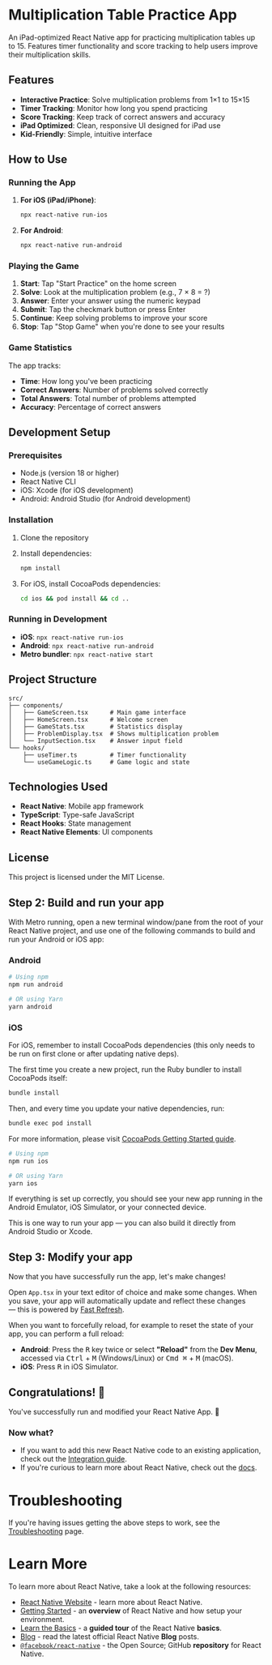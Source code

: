 # Multiplication Table Practice App

An iPad-optimized React Native app for practicing multiplication tables up to 15. Features timer functionality and score tracking to help users improve their multiplication skills.

## Features

- **Interactive Practice**: Solve multiplication problems from 1×1 to 15×15
- **Timer Tracking**: Monitor how long you spend practicing
- **Score Tracking**: Keep track of correct answers and accuracy
- **iPad Optimized**: Clean, responsive UI designed for iPad use
- **Kid-Friendly**: Simple, intuitive interface

## How to Use

### Running the App

1. **For iOS (iPad/iPhone)**:
   ```bash
   npx react-native run-ios
   ```

2. **For Android**:
   ```bash
   npx react-native run-android
   ```

### Playing the Game

1. **Start**: Tap "Start Practice" on the home screen
2. **Solve**: Look at the multiplication problem (e.g., 7 × 8 = ?)
3. **Answer**: Enter your answer using the numeric keypad
4. **Submit**: Tap the checkmark button or press Enter
5. **Continue**: Keep solving problems to improve your score
6. **Stop**: Tap "Stop Game" when you're done to see your results

### Game Statistics

The app tracks:
- **Time**: How long you've been practicing
- **Correct Answers**: Number of problems solved correctly
- **Total Answers**: Total number of problems attempted
- **Accuracy**: Percentage of correct answers

## Development Setup

### Prerequisites

- Node.js (version 18 or higher)
- React Native CLI
- iOS: Xcode (for iOS development)
- Android: Android Studio (for Android development)

### Installation

1. Clone the repository
2. Install dependencies:
   ```bash
   npm install
   ```

3. For iOS, install CocoaPods dependencies:
   ```bash
   cd ios && pod install && cd ..
   ```

### Running in Development

- **iOS**: `npx react-native run-ios`
- **Android**: `npx react-native run-android`
- **Metro bundler**: `npx react-native start`

## Project Structure

```
src/
├── components/
│   ├── GameScreen.tsx      # Main game interface
│   ├── HomeScreen.tsx      # Welcome screen
│   ├── GameStats.tsx       # Statistics display
│   ├── ProblemDisplay.tsx  # Shows multiplication problem
│   └── InputSection.tsx    # Answer input field
└── hooks/
    ├── useTimer.ts         # Timer functionality
    └── useGameLogic.ts     # Game logic and state
```

## Technologies Used

- **React Native**: Mobile app framework
- **TypeScript**: Type-safe JavaScript
- **React Hooks**: State management
- **React Native Elements**: UI components

## License

This project is licensed under the MIT License.

## Step 2: Build and run your app

With Metro running, open a new terminal window/pane from the root of your React Native project, and use one of the following commands to build and run your Android or iOS app:

### Android

```sh
# Using npm
npm run android

# OR using Yarn
yarn android
```

### iOS

For iOS, remember to install CocoaPods dependencies (this only needs to be run on first clone or after updating native deps).

The first time you create a new project, run the Ruby bundler to install CocoaPods itself:

```sh
bundle install
```

Then, and every time you update your native dependencies, run:

```sh
bundle exec pod install
```

For more information, please visit [CocoaPods Getting Started guide](https://guides.cocoapods.org/using/getting-started.html).

```sh
# Using npm
npm run ios

# OR using Yarn
yarn ios
```

If everything is set up correctly, you should see your new app running in the Android Emulator, iOS Simulator, or your connected device.

This is one way to run your app — you can also build it directly from Android Studio or Xcode.

## Step 3: Modify your app

Now that you have successfully run the app, let's make changes!

Open `App.tsx` in your text editor of choice and make some changes. When you save, your app will automatically update and reflect these changes — this is powered by [Fast Refresh](https://reactnative.dev/docs/fast-refresh).

When you want to forcefully reload, for example to reset the state of your app, you can perform a full reload:

- **Android**: Press the <kbd>R</kbd> key twice or select **"Reload"** from the **Dev Menu**, accessed via <kbd>Ctrl</kbd> + <kbd>M</kbd> (Windows/Linux) or <kbd>Cmd ⌘</kbd> + <kbd>M</kbd> (macOS).
- **iOS**: Press <kbd>R</kbd> in iOS Simulator.

## Congratulations! :tada:

You've successfully run and modified your React Native App. :partying_face:

### Now what?

- If you want to add this new React Native code to an existing application, check out the [Integration guide](https://reactnative.dev/docs/integration-with-existing-apps).
- If you're curious to learn more about React Native, check out the [docs](https://reactnative.dev/docs/getting-started).

# Troubleshooting

If you're having issues getting the above steps to work, see the [Troubleshooting](https://reactnative.dev/docs/troubleshooting) page.

# Learn More

To learn more about React Native, take a look at the following resources:

- [React Native Website](https://reactnative.dev) - learn more about React Native.
- [Getting Started](https://reactnative.dev/docs/environment-setup) - an **overview** of React Native and how setup your environment.
- [Learn the Basics](https://reactnative.dev/docs/getting-started) - a **guided tour** of the React Native **basics**.
- [Blog](https://reactnative.dev/blog) - read the latest official React Native **Blog** posts.
- [`@facebook/react-native`](https://github.com/facebook/react-native) - the Open Source; GitHub **repository** for React Native.
